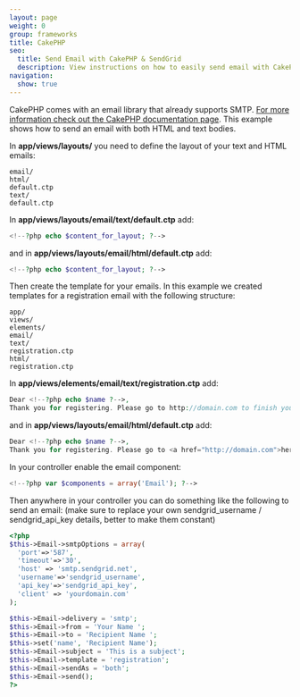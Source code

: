 ```yaml
---
layout: page
weight: 0
group: frameworks
title: CakePHP
seo:
  title: Send Email with CakePHP & SendGrid
  description: View instructions on how to easily send email with CakePHP using SendGrid, by setting up your views and controller.
navigation:
  show: true
---
```


CakePHP comes with an email library that already supports SMTP. [For more information check out the CakePHP documentation page](http://book.cakephp.org/2.0/en/core-utility-libraries/email.html#configuration). This example shows how to send an email with both HTML and text bodies.

In **app/views/layouts/** you need to define the layout of your text and HTML emails:

```
email/
html/
default.ctp
text/
default.ctp
```

In **app/views/layouts/email/text/default.ctp** add:

``` php
<!--?php echo $content_for_layout; ?-->
```

 and in **app/views/layouts/email/html/default.ctp** add:

``` php
<!--?php echo $content_for_layout; ?-->
```

 Then create the template for your emails. In this example we created templates for a registration email with the following structure: 

```
app/
views/
elements/
email/
text/
registration.ctp
html/
registration.ctp
```

In **app/views/elements/email/text/registration.ctp** add:

``` php
Dear <!--?php echo $name ?-->,
Thank you for registering. Please go to http://domain.com to finish your registration.
```

 and in **app/views/layouts/email/html/default.ctp** add:

``` php
Dear <!--?php echo $name ?-->,
Thank you for registering. Please go to <a href="http://domain.com">here</a> to finish your registration.
```

 In your controller enable the email component:

``` php
<!--?php var $components = array('Email'); ?-->
```

 Then anywhere in your controller you can do something like the following to send an email: 
(make sure to replace your own sendgrid_username / sendgrid_api_key details, better to make them constant)

``` php
<?php
$this->Email->smtpOptions = array(
  'port'=>'587',
  'timeout'=>'30',
  'host' => 'smtp.sendgrid.net',
  'username'=>'sendgrid_username',
  'api_key'=>'sendgrid_api_key',
  'client' => 'yourdomain.com'
);

$this->Email->delivery = 'smtp';
$this->Email->from = 'Your Name ';
$this->Email->to = 'Recipient Name ';
$this->set('name', 'Recipient Name');
$this->Email->subject = 'This is a subject';
$this->Email->template = 'registration';
$this->Email->sendAs = 'both';
$this->Email->send();
?>
```
